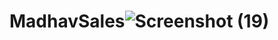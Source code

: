 # MadhavSales![Screenshot (19)](https://github.com/user-attachments/assets/cf2b1d48-f836-4b95-a3e9-82cc67d41f7a)
